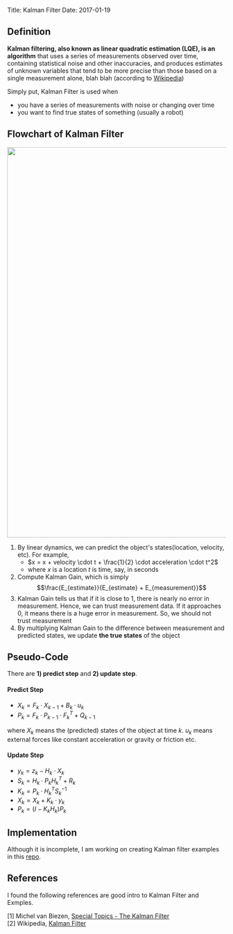 Title: Kalman Filter 
Date: 2017-01-19

## Definition
**Kalman filtering, also known as linear quadratic estimation (LQE), is an algorithm** that uses a series of measurements observed over time, containing statistical noise and other inaccuracies, and produces estimates of unknown variables that tend to be more precise than those based on a single measurement alone, blah blah (according to [Wikipedia](https://en.wikipedia.org/wiki/Kalman_filter))

Simply put, Kalman Filter is used when

- you have a series of measurements with noise or changing over time
- you want to find true states of something (usually a robot)


## Flowchart of Kalman Filter
<img src="{filename}/images/kalman_filter/basic_concept.png" width="900">

1. By linear dynamics, we can predict the object's states(location, velocity, etc). For example,
    - $x = x + velocity \cdot t + \frac{1}{2} \cdot acceleration \cdot t^2$
    - where $x$ is a location $t$ is time, say, in seconds
2. Compute Kalman Gain, which is simply $$\frac{E_{estimate}}{E_{estimate} + E_{measurement}}$$
3. Kalman Gain tells us that if it is close to 1, there is nearly no error in measurement. Hence, we can trust measurement data. If it approaches 0, it means there is a huge error in measurement. So, we should not trust measurement
4. By multiplying Kalman Gain to the difference between measurement and predicted states, we update **the true states** of the object


## Pseudo-Code

There are **1) predict step** and **2) update step**.

#### Predict Step

- $X_k = F_k \cdot X_{k-1} + B_k \cdot u_k$
- $P_k = F_k \cdot P_{k-1} \cdot F_k^T + Q_{k-1}$

where $X_k$ means the (predicted) states of the object at time $k$. $u_k$ means external forces like constant acceleration or gravity or friction etc.

#### Update Step

- $y_k = z_k - H_k \cdot X_k$
- $S_k = H_k \cdot P_k H_k^T + R_k$
- $K_k = P_k \cdot H_k^T S_k^{-1}$
- $X_k = X_k + K_k \cdot y_k$
- $P_k = (I - K_k H_k) P_k$


## Implementation
Although it is incomplete, I am working on creating Kalman filter examples in this [repo](https://github.com/kkweon/kalman-filter-tutorial).



## References
I found the following references are good intro to Kalman Filter and Exmples.

[1] Michel van Biezen, [Special Topics - The Kalman Filter](https://www.youtube.com/watch?v=CaCcOwJPytQ)  
[2] Wikipedia, [Kalman Filter](https://en.wikipedia.org/wiki/Kalman_filter)

